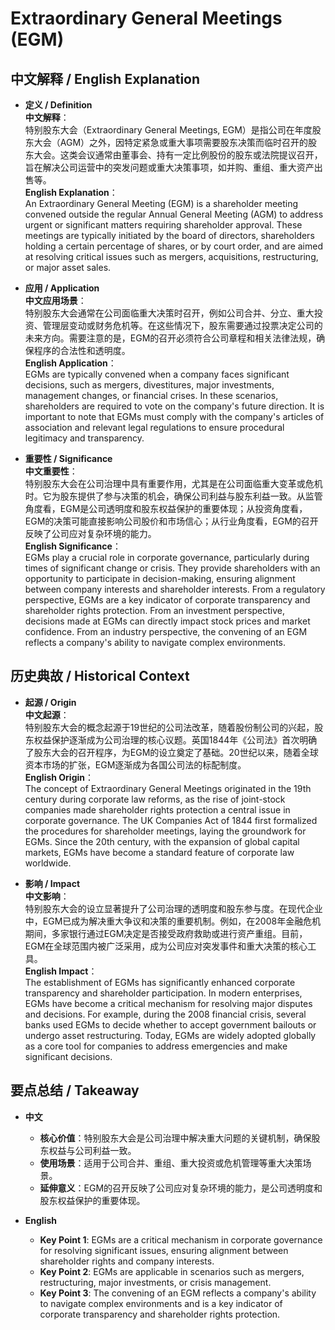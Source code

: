 # Extraordinary General Meetings (EGM)

## 中文解释 / English Explanation

* **定义 / Definition**  
  **中文解释**：  
  特别股东大会（Extraordinary General Meetings, EGM）是指公司在年度股东大会（AGM）之外，因特定紧急或重大事项需要股东决策而临时召开的股东大会。这类会议通常由董事会、持有一定比例股份的股东或法院提议召开，旨在解决公司运营中的突发问题或重大决策事项，如并购、重组、重大资产出售等。  
  **English Explanation**：  
  An Extraordinary General Meeting (EGM) is a shareholder meeting convened outside the regular Annual General Meeting (AGM) to address urgent or significant matters requiring shareholder approval. These meetings are typically initiated by the board of directors, shareholders holding a certain percentage of shares, or by court order, and are aimed at resolving critical issues such as mergers, acquisitions, restructuring, or major asset sales.

* **应用 / Application**  
  **中文应用场景**：  
  特别股东大会通常在公司面临重大决策时召开，例如公司合并、分立、重大投资、管理层变动或财务危机等。在这些情况下，股东需要通过投票决定公司的未来方向。需要注意的是，EGM的召开必须符合公司章程和相关法律法规，确保程序的合法性和透明度。  
  **English Application**：  
  EGMs are typically convened when a company faces significant decisions, such as mergers, divestitures, major investments, management changes, or financial crises. In these scenarios, shareholders are required to vote on the company's future direction. It is important to note that EGMs must comply with the company's articles of association and relevant legal regulations to ensure procedural legitimacy and transparency.

* **重要性 / Significance**  
  **中文重要性**：  
  特别股东大会在公司治理中具有重要作用，尤其是在公司面临重大变革或危机时。它为股东提供了参与决策的机会，确保公司利益与股东利益一致。从监管角度看，EGM是公司透明度和股东权益保护的重要体现；从投资角度看，EGM的决策可能直接影响公司股价和市场信心；从行业角度看，EGM的召开反映了公司应对复杂环境的能力。  
  **English Significance**：  
  EGMs play a crucial role in corporate governance, particularly during times of significant change or crisis. They provide shareholders with an opportunity to participate in decision-making, ensuring alignment between company interests and shareholder interests. From a regulatory perspective, EGMs are a key indicator of corporate transparency and shareholder rights protection. From an investment perspective, decisions made at EGMs can directly impact stock prices and market confidence. From an industry perspective, the convening of an EGM reflects a company's ability to navigate complex environments.

## 历史典故 / Historical Context

* **起源 / Origin**  
  **中文起源**：  
  特别股东大会的概念起源于19世纪的公司法改革，随着股份制公司的兴起，股东权益保护逐渐成为公司治理的核心议题。英国1844年《公司法》首次明确了股东大会的召开程序，为EGM的设立奠定了基础。20世纪以来，随着全球资本市场的扩张，EGM逐渐成为各国公司法的标配制度。  
  **English Origin**：  
  The concept of Extraordinary General Meetings originated in the 19th century during corporate law reforms, as the rise of joint-stock companies made shareholder rights protection a central issue in corporate governance. The UK Companies Act of 1844 first formalized the procedures for shareholder meetings, laying the groundwork for EGMs. Since the 20th century, with the expansion of global capital markets, EGMs have become a standard feature of corporate law worldwide.

* **影响 / Impact**  
  **中文影响**：  
  特别股东大会的设立显著提升了公司治理的透明度和股东参与度。在现代企业中，EGM已成为解决重大争议和决策的重要机制。例如，在2008年金融危机期间，多家银行通过EGM决定是否接受政府救助或进行资产重组。目前，EGM在全球范围内被广泛采用，成为公司应对突发事件和重大决策的核心工具。  
  **English Impact**：  
  The establishment of EGMs has significantly enhanced corporate transparency and shareholder participation. In modern enterprises, EGMs have become a critical mechanism for resolving major disputes and decisions. For example, during the 2008 financial crisis, several banks used EGMs to decide whether to accept government bailouts or undergo asset restructuring. Today, EGMs are widely adopted globally as a core tool for companies to address emergencies and make significant decisions.

## 要点总结 / Takeaway

* **中文**  
  - **核心价值**：特别股东大会是公司治理中解决重大问题的关键机制，确保股东权益与公司利益一致。  
  - **使用场景**：适用于公司合并、重组、重大投资或危机管理等重大决策场景。  
  - **延伸意义**：EGM的召开反映了公司应对复杂环境的能力，是公司透明度和股东权益保护的重要体现。

* **English**  
  - **Key Point 1**: EGMs are a critical mechanism in corporate governance for resolving significant issues, ensuring alignment between shareholder rights and company interests.  
  - **Key Point 2**: EGMs are applicable in scenarios such as mergers, restructuring, major investments, or crisis management.  
  - **Key Point 3**: The convening of an EGM reflects a company's ability to navigate complex environments and is a key indicator of corporate transparency and shareholder rights protection.